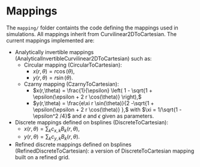 # Mappings

The `mapping/` folder containts the code defining the mappings used in simulations.
All mappings inherit from Curvilinear2DToCartesian.
The current mappings implemented are:

- Analytically invertible mappings (AnalyticalInvertibleCurvilinear2DToCartesian) such as:
	-  Circular mapping (CircularToCartesian):
		-  $x(r,\theta) = r \cos(\theta),$
	 	-  $y(r,\theta) = r \sin(\theta).$
	-  Czarny mapping (CzarnyToCartesian):
		-  $x(r,\theta) = \frac{1}{\epsilon} \left( 1 - \sqrt{1 + \epsilon(\epsilon + 2 r \cos(\theta)} \right),$
		-  $y(r,\theta) = \frac{e\xi r \sin(\theta)}{2 -\sqrt{1 + \epsilon(\epsilon + 2 r \cos(\theta)} },$
		 with $\xi = 1/\sqrt{1 - \epsilon^2 /4}$ and $e$ and $\epsilon$ given as parameters.
- Discrete mappings defined on bsplines (DiscreteToCartesian):
	-  $`x(r,\theta) = \sum_k c_{x,k} B_k(r,\theta),`$
	-  $`y(r,\theta) = \sum_k c_{y,k} B_k(r,\theta).`$
- Refined discrete mappings defined on bsplines (RefinedDiscreteToCartesian): a version of DiscreteToCartesian mapping built on a refined grid.  